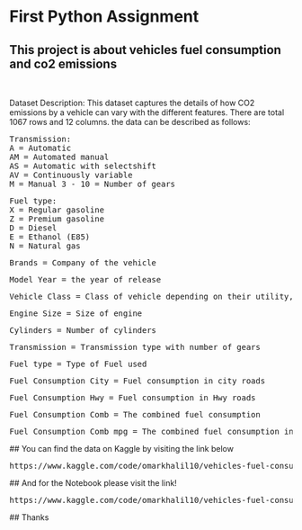 # First Python Assignment
## This project is about vehicles fuel consumption and co2 emissions
<br/>
<p> Dataset Description:
This dataset captures the details of how CO2 emissions by a vehicle can vary with the different features. There are total 1067 rows and 12 columns. the data can be described as follows:
<pre>
Transmission:
A = Automatic
AM = Automated manual 
AS = Automatic with selectshift 
AV = Continuously variable 
M = Manual 3 - 10 = Number of gears
</pre>
<pre>
Fuel type:
X = Regular gasoline
Z = Premium gasoline
D = Diesel 
E = Ethanol (E85) 
N = Natural gas
</pre>
<pre>
Brands = Company of the vehicle
</pre>
<pre>
Model Year = the year of release
</pre>
<pre>
Vehicle Class = Class of vehicle depending on their utility, capacity and weight
</pre>
<pre>
Engine Size = Size of engine
</pre>
<pre>
Cylinders = Number of cylinders
</pre>
<pre>
Transmission = Transmission type with number of gears
</pre>
<pre>
Fuel type = Type of Fuel used
</pre>
<pre>
Fuel Consumption City = Fuel consumption in city roads
</pre>
<pre>
Fuel Consumption Hwy = Fuel consumption in Hwy roads
</pre>
<pre>
Fuel Consumption Comb = The combined fuel consumption
</pre>
<pre>
Fuel Consumption Comb mpg = The combined fuel consumption in both city and highway is shown in mile per gallon (mpg)
</pre>
## You can find the data on Kaggle by visiting the link below
<pre>
https://www.kaggle.com/code/omarkhalil10/vehicles-fuel-consumption-and-co2-emissions/data
</pre>
## And for the Notebook please visit the link! 
<pre>
https://www.kaggle.com/code/omarkhalil10/vehicles-fuel-consumption-and-co2-emissions/notebook
</pre>
## Thanks
